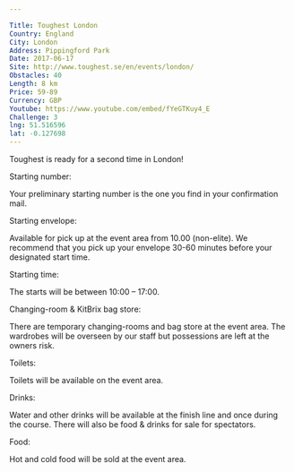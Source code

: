 ```yaml
---

Title: Toughest London
Country: England
City: London
Address: Pippingford Park
Date: 2017-06-17
Site: http://www.toughest.se/en/events/london/
Obstacles: 40
Length: 8 km
Price: 59-89
Currency: GBP
Youtube: https://www.youtube.com/embed/fYeGTKuy4_E
Challenge: 3
lng: 51.516596
lat: -0.127698
---
```


Toughest is ready for a second time in London!

Starting number:

Your  preliminary starting number is the one you find in your confirmation mail.

Starting envelope:

Available for pick up at the event area from 10.00 (non-elite). We recommend that you pick up your envelope 30-60 minutes  before your designated start time.

Starting time:

The starts will be between 10:00 – 17:00.

Changing-room & KitBrix bag store:

There are temporary changing-rooms and bag store at the event area. The wardrobes will be overseen by our staff but possessions are left at the owners risk.

Toilets:

Toilets will be available on the event area.

Drinks:

Water and other drinks will be available at the finish line and once during the course. There will also be food & drinks for sale for spectators.

Food:

Hot and cold food will be sold at the event area.
 